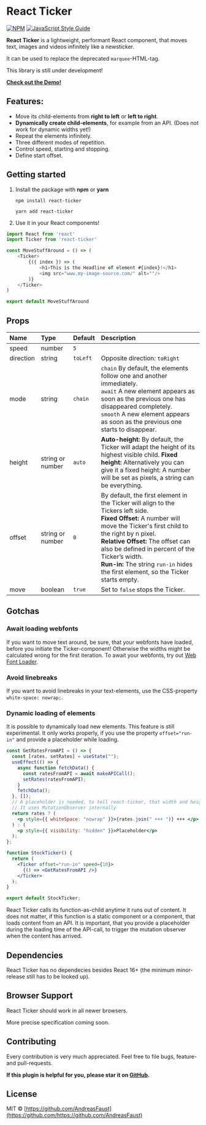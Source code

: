 # React Ticker

[![NPM](https://img.shields.io/npm/v/react-ticker.svg)](https://www.npmjs.com/package/react-ticker) [![JavaScript Style Guide](https://img.shields.io/badge/code_style-standard-brightgreen.svg)](https://standardjs.com)

**React Ticker** is a lightweight, performant React component, that moves text, images and videos infinitely like a newsticker.

It can be used to replace the deprecated `marquee`-HTML-tag.

This library is still under development!

**[Check out the Demo!](https://andreasfaust.github.io/react-ticker/)**

## Features:

- Move its child-elements from **right to left** or **left to right**.
- **Dynamically create child-elements**, for example from an API.
  (Does not work for dynamic widths yet!)
- Repeat the elements infinitely.
- Three different modes of repetition.
- Control speed, starting and stopping.
- Define start offset.

## Getting started

1. Install the package with **npm** or **yarn**

   `npm install react-ticker`

   `yarn add react-ticker`

2. Use it in your React components!

```javascript
import React from 'react'
import Ticker from 'react-ticker'

const MoveStuffAround = () => (
    <Ticker>
        {({ index }) => (
            <h1>This is the Headline of element #{index}!</h1>
            <img src="www.my-image-source.com/" alt=""/>
        )}
    </Ticker>
)

export default MoveStuffAround

```

## Props

| **Name**  | **Type**         | **Default** | **Description**                                                                                                                                                                                                                                                                                                                                                   |
| :-------- | :--------------- | :---------- | :---------------------------------------------------------------------------------------------------------------------------------------------------------------------------------------------------------------------------------------------------------------------------------------------------------------------------------------------------------------- |
| speed     | number           | `5`         |                                                                                                                                                                                                                                                                                                                                                                   |
| direction | string           | `toLeft`    | Opposite direction: `toRight`                                                                                                                                                                                                                                                                                                                                     |
| mode      | string           | `chain`     | `chain` By default, the elements follow one and another immediately. <br> `await` A new element appears as soon as the previous one has disappeared completely. <br> `smooth` A new element appears as soon as the previous one starts to disappear.                                                                                                              |
| height    | string or number | `auto`      | **Auto-height:** By default, the Ticker will adapt the height of its highest visible child. **Fixed height:** Alternatively you can give it a fixed height: A number will be set as pixels, a string can be everything.                                                                                                                                           |
| offset    | string or number | `0`         | By default, the first element in the Ticker will align to the Tickers left side. <br> **Fixed Offset:** A number will move the Ticker's first child to the right by n pixel. <br> **Relative Offset:** The offset can also be defined in percent of the Ticker’s width. <br> **Run-in:** The string `run-in` hides the first element, so the Ticker starts empty. |
| move      | boolean          | `true`      | Set to `false` stops the Ticker.                                                                                                                                                                                                                                                                                                                                  |

## Gotchas

### Await loading webfonts

If you want to move text around, be sure, that your webfonts have loaded, before you initiate the Ticker-component! Otherwise the widths might be calculated wrong for the first iteration.
To await your webfonts, try out [Web Font Loader](https://github.com/typekit/webfontloader).

### Avoid linebreaks

If you want to avoid linebreaks in your text-elements, use the CSS-property `white-space: nowrap;`.

### Dynamic loading of elements

It is possible to dynamically load new elements. This feature is still experimental. It only works properly, if you use the property `offset="run-in"` and provide a placeholder while loading.

```jsx
const GetRatesFromAPI = () => {
  const [rates, setRates] = useState("");
  useEffect(() => {
    async function fetchData() {
      const ratesFromAPI = await makeAPICall();
      setRates(ratesFromAPI);
    }
    fetchData();
  }, []);
  // A placeholder is needed, to tell react-ticker, that width and height might have changed
  // It uses MutationObserver internally
  return rates ? (
    <p style={{ whiteSpace: "nowrap" }}>{rates.join(" +++ ")} +++ </p>
  ) : (
    <p style={{ visibility: "hidden" }}>Placeholder</p>
  );
};

function StockTicker() {
  return (
    <Ticker offset="run-in" speed={10}>
      {() => <GetRatesFromAPI />}
    </Ticker>
  );
}

export default StockTicker;
```

React Ticker calls its function-as-child anytime it runs out of content. It does not matter, if this function is a static component or a component, that loads content from an API.
It is important, that you provide a placeholder during the loading time of the API-call, to trigger the mutation observer when the content has arrived.

## Dependencies

React Ticker has no dependecies besides React 16+ (the minimum minor-release still has to be looked up).

## Browser Support

React Ticker should work in all newer browsers.

More precise specification coming soon.

## Contributing

Every contribution is very much appreciated.
Feel free to file bugs, feature- and pull-requests.

**If this plugin is helpful for you, please star it on [GitHub](https://github.com/AndreasFaust/react-ticker).**

## License

MIT © [https://github.com/AndreasFaust](https://github.com/https://github.com/AndreasFaust)
